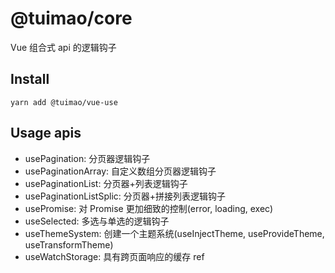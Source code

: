 # @tuimao/core

Vue 组合式 api 的逻辑钩子

## Install

`yarn add @tuimao/vue-use`

## Usage apis

- usePagination:          分页器逻辑钩子
- usePaginationArray:     自定义数组分页器逻辑钩子
- usePaginationList:      分页器+列表逻辑钩子
- usePaginationListSplic: 分页器+拼接列表逻辑钩子
- usePromise:             对 Promise 更加细致的控制(error, loading, exec)
- useSelected:            多选与单选的逻辑钩子
- useThemeSystem:         创建一个主题系统(useInjectTheme, useProvideTheme, useTransformTheme)
- useWatchStorage:        具有跨页面响应的缓存 ref